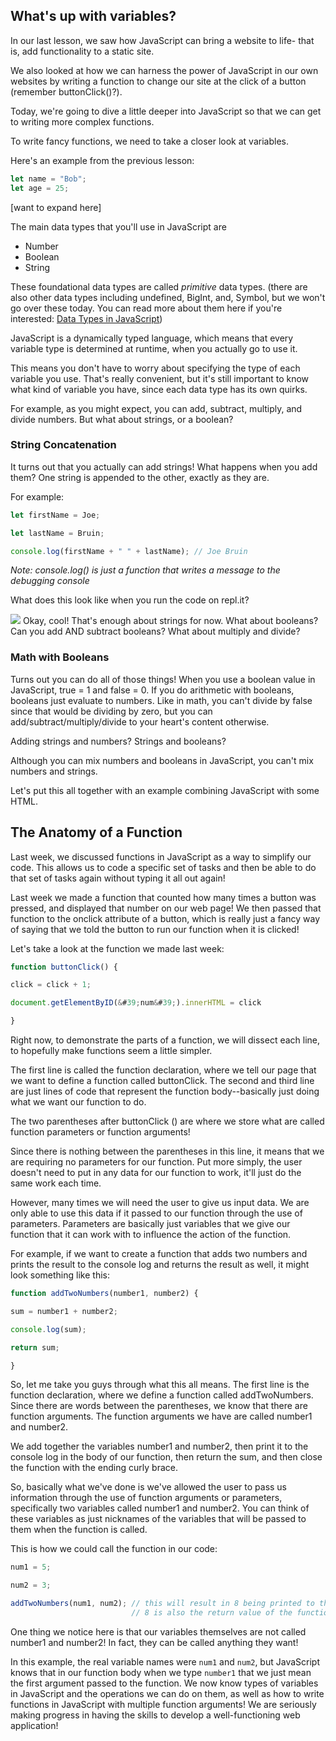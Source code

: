 ## What's up with variables?
In our last lesson, we saw how JavaScript can bring a website to life- that is, add functionality to a static site.

We also looked at how we can harness the power of JavaScript in our own websites by writing a function to change our site at the click of a button (remember buttonClick()?).

Today, we&#39;re going to dive a little deeper into JavaScript so that we can get to writing more complex functions.

To write fancy functions, we need to take a closer look at variables.

Here&#39;s an example from the previous lesson:

```javascript
let name = "Bob";
let age = 25;
```

[want to expand here]

The main data types that you'll use in JavaScript are
* Number
* Boolean
* String

These foundational data types are called *primitive* data types.
(there are also other data types including undefined, BigInt, and, Symbol, but we won&#39;t go over these today.
You can read more about them here if you&#39;re interested: [Data Types in JavaScript](https://developer.mozilla.org/en-US/docs/Web/JavaScript/Data_structures))

JavaScript is a dynamically typed language, which means that every variable type is determined at runtime, when you actually go to use it.

This means you don&#39;t have to worry about specifying the type of each variable you use. That&#39;s really convenient, but it&#39;s still important to know what kind of variable you have, since each data type has its own quirks.

For example, as you might expect, you can add, subtract, multiply, and divide numbers. But what about strings, or a boolean?

### String Concatenation
It turns out that you actually can add strings! What happens when you add them? One string is appended to the other, exactly as they are.

For example:

```javascript
let firstName = Joe;

let lastName = Bruin;

console.log(firstName + " " + lastName); // Joe Bruin
```

*Note: console.log() is just a function that writes a message to the debugging console*

What does this look like when you run the code on repl.it?

![](RackMultipart20201104-4-g0ysye_html_a63e2d43d9297fbd.png)
Okay, cool! That's enough about strings for now. What about booleans? Can you add AND subtract booleans? What about multiply and divide?

### Math with Booleans

Turns out you can do all of those things! When you use a boolean value in JavaScript, true = 1 and false = 0. If you do arithmetic with booleans, booleans just evaluate to numbers. Like in math, you can&#39;t divide by false since that would be dividing by zero, but you can add/subtract/multiply/divide to your heart&#39;s content otherwise.

Adding strings and numbers? Strings and booleans?

Although you can mix numbers and booleans in JavaScript, you can&#39;t mix numbers and strings.

Let&#39;s put this all together with an example combining JavaScript with some HTML.

## The Anatomy of a Function

Last week, we discussed functions in JavaScript as a way to simplify our code. This allows us to code a specific set of tasks and then be able to do that set of tasks again without typing it all out again!

Last week we made a function that counted how many times a button was pressed, and displayed that number on our web page! We then passed that function to the onclick attribute of a button, which is really just a fancy way of saying that we told the button to run our function when it is clicked!

Let&#39;s take a look at the function we made last week:

```javascript
function buttonClick() {

click = click + 1;

document.getElementByID(&#39;num&#39;).innerHTML = click

}
```

Right now, to demonstrate the parts of a function, we will dissect each line, to hopefully make functions seem a little simpler.

The first line is called the function declaration, where we tell our page that we want to define a function called buttonClick. The second and third line are just lines of code that represent the function body--basically just doing what we want our function to do.

The two parentheses after buttonClick () are where we store what are called function parameters or function arguments!

Since there is nothing between the parentheses in this line, it means that we are requiring no parameters for our function. Put more simply, the user doesn&#39;t need to put in any data for our function to work, it&#39;ll just do the same work each time.

However, many times we will need the user to give us input data. We are only able to use this data if it passed to our function through the use of parameters. Parameters are basically just variables that we give our function that it can work with to influence the action of the function.

For example, if we want to create a function that adds two numbers and prints the result to the console log and returns the result as well, it might look something like this:
```javascript
function addTwoNumbers(number1, number2) {

sum = number1 + number2;

console.log(sum);

return sum;

}
```
So, let me take you guys through what this all means. The first line is the function declaration, where we define a function called addTwoNumbers. Since there are words between the parentheses, we know that there are function arguments. The function arguments we have are called number1 and number2.

We add together the variables number1 and number2, then print it to the console log in the body of our function, then return the sum, and then close the function with the ending curly brace.

So, basically what we&#39;ve done is we&#39;ve allowed the user to pass us information through the use of function arguments or parameters, specifically two variables called number1 and number2. You can think of these variables as just nicknames of the variables that will be passed to them when the function is called.

This is how we could call the function in our code:
```javascript
num1 = 5;

num2 = 3;

addTwoNumbers(num1, num2); // this will result in 8 being printed to the console log
                           // 8 is also the return value of the function
```
One thing we notice here is that our variables themselves are not called number1 and number2! In fact, they can be called anything they want!

In this example, the real variable names were `num1` and `num2`, but JavaScript knows that in our function body when we type `number1` that we just mean the first argument passed to the function.
We now know types of variables in JavaScript and the operations we can do on them, as well as how to write functions in JavaScript with multiple function arguments! We are seriously making progress in having the skills to develop a well-functioning web application!
